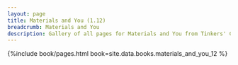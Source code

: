 ```yaml
---
layout: page
title: Materials and You (1.12)
breadcrumb: Materials and You
description: Gallery of all pages for Materials and You from Tinkers' Construct in Minecraft 1.12.2.
---
```


{%include book/pages.html book=site.data.books.materials_and_you_12 %}